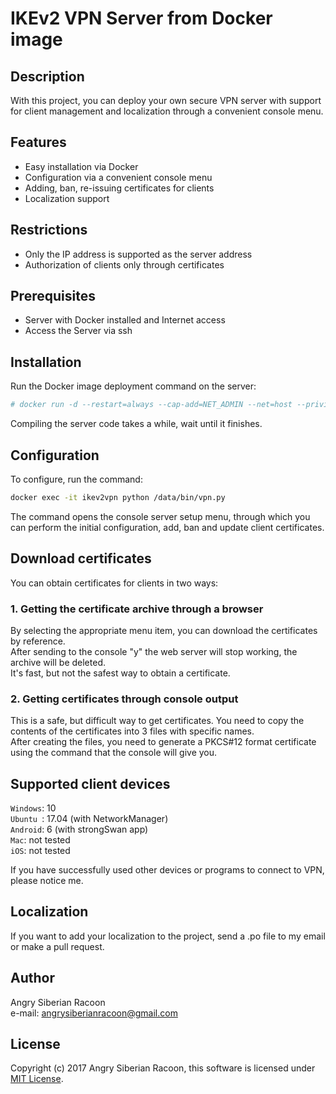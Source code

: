 # IKEv2 VPN Server from Docker image
## Description
With this project, you can deploy your own secure VPN server with support for client management and localization through a convenient console menu.

## Features
* Easy installation via Docker
* Configuration via a convenient console menu
* Adding, ban, re-issuing certificates for clients
* Localization support

## Restrictions
* Only the IP address is supported as the server address
* Authorization of clients only through certificates

## Prerequisites
* Server with Docker installed and Internet access
* Access the Server via ssh

## Installation
Run the Docker image deployment command on the server:

```Bash
# docker run -d --restart=always --cap-add=NET_ADMIN --net=host --privileged -p 8080 -p 500:500/udp -p 4500:4500/udp --name=ikev2vpn angrysiberianracoon/ikev2vpn
```
Compiling the server code takes a while, wait until it finishes.

## Configuration
To configure, run the command:
```Bash
docker exec -it ikev2vpn python /data/bin/vpn.py
```
The command opens the console server setup menu, through which you can perform the initial configuration, add, ban and update client certificates.

## Download certificates
You can obtain certificates for clients in two ways:

### 1. Getting the certificate archive through a browser
By selecting the appropriate menu item, you can download the certificates by reference.  
After sending to the console "y" the web server will stop working, the archive will be deleted.  
It's fast, but not the safest way to obtain a certificate.

### 2. Getting certificates through console output
This is a safe, but difficult way to get certificates. 
You need to copy the contents of the certificates into 3 files with specific names.  
After creating the files, you need to generate a PKCS#12 format certificate using the command that the console will give you. 

## Supported client devices
`Windows`: 10  
`Ubuntu `: 17.04 (with NetworkManager)  
`Android`: 6 (with strongSwan app)  
`Mac`:	not tested  
`iOS`:	not tested 

If you have successfully used other devices or programs to connect to VPN, please notice me.

## Localization
If you want to add your localization to the project, send a .po file to my email or make a pull request.

## Author
Angry Siberian Racoon   
e-mail: angrysiberianracoon@gmail.com

## License
Copyright (c) 2017 Angry Siberian Racoon, this software is licensed under [MIT License](https://github.com/angrysiberianracoon/ikev2vpn/master/LICENSE).